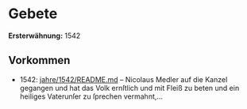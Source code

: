 # Gebete

**Ersterwähnung:** 1542

## Vorkommen
- 1542: [jahre/1542/README.md](../jahre/1542/README.md) – Nicolaus
Medler auf die Kanzel gegangen und hat das Volk ernſtlich
und mit Fleiß zu beten und ein heiliges Vaterunſer zu
ſprechen vermahnt,...
